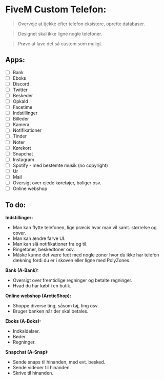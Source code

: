 # FiveM Custom Telefon:
> Overveje at tjekke efter telefon eksistere, oprette databaser.

> Designet skal ikke ligne nogle telefoner.

> Prøve at lave det så custom som muligt.

## Apps:
- [ ] Bank
- [ ] Eboks
- [ ] Discord
- [ ] Twitter
- [ ] Beskeder
- [ ] Opkald
- [ ] Facetime
- [ ] Indstillinger
- [ ] Billeder
- [ ] Kamera
- [ ] Notifikationer
- [ ] Tinder
- [ ] Noter
- [ ] Kørekort
- [ ] Snapchat
- [ ] Instagram
- [ ] Spotify - med bestemte musik (no copyright)
- [ ] Ur
- [ ] Mail
- [ ] Oversigt over ejede køretøjer, boliger osv.
- [ ] Online webshop

## To do:
**Indstillinger:**
- Man kan flytte telefonen, lige præcis hvor man vil samt. størrelse og cover.
- Man kan ændre farve UI.
- Man kan slå notifikationer fra og til.
- Ringetoner, beskedtoner osv.
- Måske kunne det være fedt med nogle zoner hvor du ikke har telefon dækning fordi du er i skoven eller ligne med PolyZones.

**Bank (A-Bank):**
- Oversigt over fremtidlige regninger og betalte regninger.
- Hvad du har købt i en butik.

**Online webshop (ArcticShop):**
- Shoppe diverse ting, såsom tøj, ting osv.
- Bruger banken når der skal betales.

**Eboks (A-Boks):**
- Indkaldelser.
- Bøder.
- Regninger.

**Snapchat (A-Snap):**
- Sende snaps til hinanden, med evt. besked.
- Sende videoer til hinanden.
- Skrive til hinanden.
